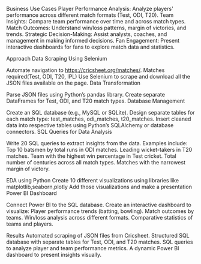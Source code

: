 Business Use Cases
Player Performance Analysis: Analyze players' performance across different match formats (Test, ODI, T20).
Team Insights: Compare team performance over time and across match types.
Match Outcomes: Understand win/loss patterns, margin of victories, and trends.
Strategic Decision-Making: Assist analysts, coaches, and management in making informed decisions.
Fan Engagement: Present interactive dashboards for fans to explore match data and statistics.

Approach
Data Scraping Using Selenium


Automate navigation to https://cricsheet.org/matches/.
Matches required(Test, ODI, T20, IPL)
Use Selenium to scrape and download all the JSON files available on the page.
Data Transformation


Parse JSON files using Python’s pandas library.
Create separate DataFrames for Test, ODI, and T20 match types.
Database Management


Create an SQL database (e.g., MySQL or SQLite).
Design separate tables for each match type: test_matches, odi_matches, t20_matches.
Insert cleaned data into respective tables using Python’s SQLAlchemy or database connectors.
SQL Queries for Data Analysis


Write 20 SQL queries to extract insights from the data. Examples include:
Top 10 batsmen by total runs in ODI matches.
Leading wicket-takers in T20 matches.
Team with the highest win percentage in Test cricket.
Total number of centuries across all match types.
Matches with the narrowest margin of victory.

EDA using Python
Create 10 different visualizations using libraries like matplotlib,seaborn,plotly
Add those visualizations and make a presentation
Power BI Dashboard


Connect Power BI to the SQL database.
Create an interactive dashboard to visualize:
Player performance trends (batting, bowling).
Match outcomes by teams.
Win/loss analysis across different formats.
Comparative statistics of teams and players.


Results
Automated scraping of JSON files from Cricsheet.
Structured SQL database with separate tables for Test, ODI, and T20 matches.
SQL queries to analyze player and team performance metrics.
A dynamic Power BI dashboard to present insights visually.
